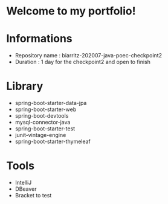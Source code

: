 # Welcome to my portfolio!

# Informations
- Repository name :  biarritz-202007-java-poec-checkpoint2
- Duration : 1 day for the checkpoint2 and open to finish


# Library

 - spring-boot-starter-data-jpa
 - spring-boot-starter-web
 - spring-boot-devtools
 - mysql-connector-java
 - spring-boot-starter-test
 - junit-vintage-engine
 - spring-boot-starter-thymeleaf


# Tools

- IntelliJ
- DBeaver
- Bracket to test
